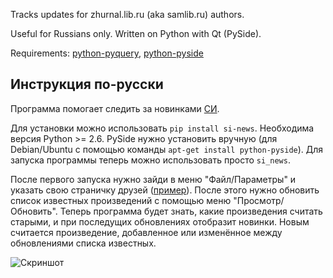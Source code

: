Tracks updates for zhurnal.lib.ru (aka samlib.ru) authors. 

Useful for Russians only. Written on Python with Qt (PySide).

Requirements: [python-pyquery](http://packages.python.org/pyquery/),
[python-pyside](http://www.pyside.org/)

## Инструкция по-русски ##

Программа помогает следить за новинками [СИ](http://samlib.ru/).

Для установки можно использовать `pip install si-news`. Необходима версия
Python &gt;= 2.6. PySide нужно установить вручную (для Debian/Ubuntu с помощью команды `apt-get install python-pyside`). Для запуска программы теперь можно использовать просто `si_news`.

После первого запуска нужно зайди в меню "Файл/Параметры" и указать свою страничку друзей ([пример](http://samlib.ru/cgi-bin/frlist?DIR=m/malinowskij_d)). После этого нужно обновить список известных произведений с помощью меню "Просмотр/Обновить". Теперь программа будет знать, какие произведения считать старыми, и при последущих обновлениях отобразит новинки. Новым считается произведение, добавленное или изменённое между обновлениями списка известных.

![Скриншот](https://lh5.googleusercontent.com/_5s5fpajuq2M/TXzlPQe3qII/AAAAAAAAEaM/uLMXjk1l_6c/s400/si-news.png)

